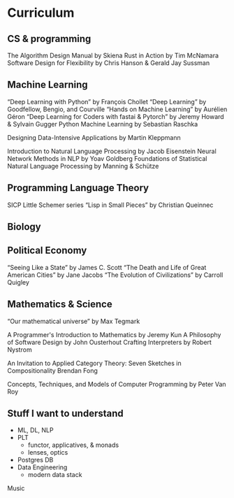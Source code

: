 # Curriculum

## CS & programming

The Algorithm Design Manual by Skiena
Rust in Action by Tim McNamara
Software Design for Flexibility by Chris Hanson & Gerald Jay Sussman


## Machine Learning

“Deep Learning with Python” by François Chollet
“Deep Learning” by Goodfellow, Bengio, and Courville
“Hands on Machine Learning” by Aurélien Géron
“Deep Learning for Coders with fastai & Pytorch” by Jeremy Howard & Sylvain Gugger
Python Machine Learning by Sebastian Raschka

Designing Data-Intensive Applications by Martin Kleppmann

Introduction to Natural Language Processing by Jacob Eisenstein
Neural Network Methods in NLP by Yoav Goldberg
Foundations of Statistical Natural Language Processing by Manning & Schütze

## Programming Language Theory

SICP
Little Schemer series
“Lisp in Small Pieces” by Christian Queinnec

## Biology

## Political Economy

“Seeing Like a State” by James C. Scott
“The Death and Life of Great American Cities” by Jane Jacobs
“The Evolution of Civilizations” by Carroll Quigley

## Mathematics & Science

“Our mathematical universe” by Max Tegmark



A Programmer's Introduction to Mathematics by Jeremy Kun
A Philosophy of Software Design by John Ousterhout
Crafting Interpreters by Robert Nystrom

An Invitation to Applied Category Theory: Seven Sketches in Compositionality
Brendan Fong

Concepts, Techniques, and Models of Computer Programming by Peter Van Roy


## Stuff I want to understand

- ML, DL, NLP
- PLT
  - functor, applicatives, & monads
  - lenses, optics
- Postgres DB
- Data Engineering
  - modern data stack


Music

